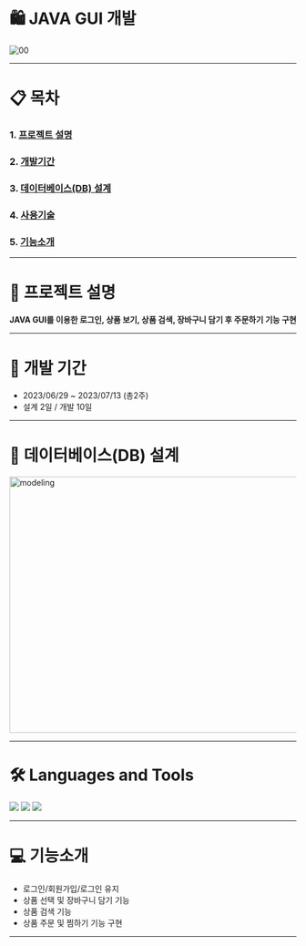 # 🛍️ JAVA GUI 개발
![00](https://github.com/sinyongbin/shopping/assets/140153221/980de850-5e11-4e05-836c-7f742d4ea77e)
- - - 

# 📋 목차 
### 1. [프로젝트 설명](https://github.com/dhkim310/First-Project#rocket-프로젝트-설명 "프로젝트설명")                  
### 2. [개발기간](https://github.com/dhkim310/First-Project#-개발-기간 "개발기간")         
### 3. [데이터베이스(DB) 설계](https://github.com/dhkim310/First-Project#-데이터베이스db-설계 "db설계")         
### 4. [사용기술](https://github.com/dhkim310/First-Project#%EF%B8%8F-languages-and-tools "사용기술")         
### 5. [기능소개](https://github.com/dhkim310/First-Project#-기능소개 "기능소개")         

- - - 

# :rocket: 프로젝트 설명 

__JAVA GUI를 이용한 로그인, 상품 보기, 상품 검색, 장바구니 담기 후 주문하기 기능 구현__

- - -


# 📆 개발 기간
* 2023/06/29 ~ 2023/07/13 (총2주)
* 설계 2일 / 개발 10일

- - -
# 📝 데이터베이스(DB) 설계
<img src="https://github.com/dhkim310/First-Project/assets/140153367/781b6f1e-1965-4868-a3b4-dadf3fa5a6cd" width="800px" height="450px" title="px(픽셀) 크기 설정" alt="modeling"></img>
- - -
# 🛠️ Languages and Tools
<img src="https://img.shields.io/badge/Java-ED8B00?style=for-the-badge&logo=openjdk&logoColor=white"> 
<img src="https://img.shields.io/badge/Oracle-F80000?style=for-the-badge&logo=Oracle&logoColor=white"/> 
<img src="https://img.shields.io/badge/Eclipse-2C2255?style=for-the-badge&logo=eclipse&logoColor=white">


- - -

# 💻 기능소개
* 로그인/회원가입/로그인 유지
* 상품 선택 및 장바구니 담기 기능
* 상품 검색 기능
* 상품 주문 및 찜하기 기능 구현

- - -
